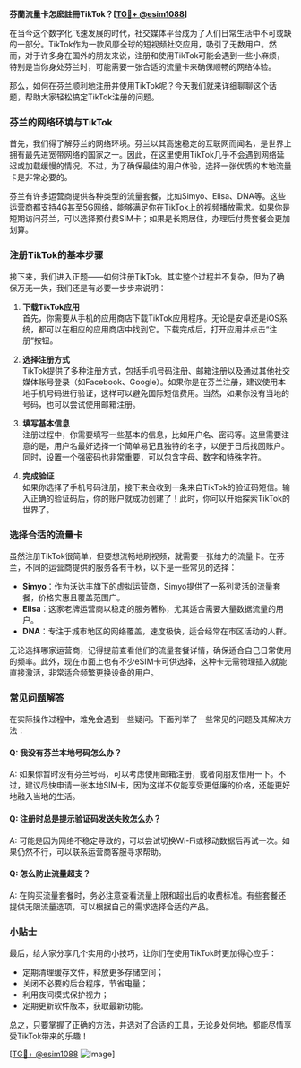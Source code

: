 **芬蘭流量卡怎麽註冊TikTok？[[TG💪+ @esim1088](https://t.me/s/esim1088)]**

在当今这个数字化飞速发展的时代，社交媒体平台成为了人们日常生活中不可或缺的一部分。TikTok作为一款风靡全球的短视频社交应用，吸引了无数用户。然而，对于许多身在国外的朋友来说，注册和使用TikTok可能会遇到一些小麻烦，特别是当你身处芬兰时，可能需要一张合适的流量卡来确保顺畅的网络体验。

那么，如何在芬兰顺利地注册并使用TikTok呢？今天我们就来详细聊聊这个话题，帮助大家轻松搞定TikTok注册的问题。

### 芬兰的网络环境与TikTok

首先，我们得了解芬兰的网络环境。芬兰以其高速稳定的互联网而闻名，是世界上拥有最先进宽带网络的国家之一。因此，在这里使用TikTok几乎不会遇到网络延迟或加载缓慢的情况。不过，为了确保最佳的用户体验，选择一张优质的本地流量卡是非常必要的。

芬兰有许多运营商提供各种类型的流量套餐，比如Simyo、Elisa、DNA等。这些运营商都支持4G甚至5G网络，能够满足你在TikTok上的视频播放需求。如果你是短期访问芬兰，可以选择预付费SIM卡；如果是长期居住，办理后付费套餐会更加划算。

### 注册TikTok的基本步骤

接下来，我们进入正题——如何注册TikTok。其实整个过程并不复杂，但为了确保万无一失，我们还是有必要一步步来说明：

1. **下载TikTok应用**  
   首先，你需要从手机的应用商店下载TikTok应用程序。无论是安卓还是iOS系统，都可以在相应的应用商店中找到它。下载完成后，打开应用并点击“注册”按钮。

2. **选择注册方式**  
   TikTok提供了多种注册方式，包括手机号码注册、邮箱注册以及通过其他社交媒体账号登录（如Facebook、Google）。如果你是在芬兰注册，建议使用本地手机号码进行验证，这样可以避免国际短信费用。当然，如果你没有当地的号码，也可以尝试使用邮箱注册。

3. **填写基本信息**  
   注册过程中，你需要填写一些基本的信息，比如用户名、密码等。这里需要注意的是，用户名最好选择一个简单易记且独特的名字，以便于日后找回账户。同时，设置一个强密码也非常重要，可以包含字母、数字和特殊字符。

4. **完成验证**  
   如果你选择了手机号码注册，接下来会收到一条来自TikTok的验证码短信。输入正确的验证码后，你的账户就成功创建了！此时，你可以开始探索TikTok的世界了。

### 选择合适的流量卡

虽然注册TikTok很简单，但要想流畅地刷视频，就需要一张给力的流量卡。在芬兰，不同的运营商提供的服务各有千秋，以下是一些常见的选择：

- **Simyo**：作为沃达丰旗下的虚拟运营商，Simyo提供了一系列灵活的流量套餐，价格实惠且覆盖范围广。
- **Elisa**：这家老牌运营商以稳定的服务著称，尤其适合需要大量数据流量的用户。
- **DNA**：专注于城市地区的网络覆盖，速度极快，适合经常在市区活动的人群。

无论选择哪家运营商，记得提前查看他们的流量套餐详情，确保适合自己日常使用的频率。此外，现在市面上也有不少eSIM卡可供选择，这种卡无需物理插入就能直接激活，非常适合频繁更换设备的用户。

### 常见问题解答

在实际操作过程中，难免会遇到一些疑问。下面列举了一些常见的问题及其解决方法：

#### Q: 我没有芬兰本地号码怎么办？
A: 如果你暂时没有芬兰号码，可以考虑使用邮箱注册，或者向朋友借用一下。不过，建议尽快申请一张本地SIM卡，因为这样不仅能享受更低廉的价格，还能更好地融入当地的生活。

#### Q: 注册时总是提示验证码发送失败怎么办？
A: 可能是因为网络不稳定导致的，可以尝试切换Wi-Fi或移动数据后再试一次。如果仍然不行，可以联系运营商客服寻求帮助。

#### Q: 怎么防止流量超支？
A: 在购买流量套餐时，务必注意查看流量上限和超出后的收费标准。有些套餐还提供无限流量选项，可以根据自己的需求选择合适的产品。

### 小贴士

最后，给大家分享几个实用的小技巧，让你们在使用TikTok时更加得心应手：

- 定期清理缓存文件，释放更多存储空间；
- 关闭不必要的后台程序，节省电量；
- 利用夜间模式保护视力；
- 定期更新软件版本，获取最新功能。

总之，只要掌握了正确的方法，并选对了合适的工具，无论身处何地，都能尽情享受TikTok带来的乐趣！

[[TG💪+ @esim1088](https://t.me/s/esim1088) ![Image](https://i.postimg.cc/4NQfJmqS/Snipaste-2025-05-13-00-14-12.png)]